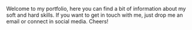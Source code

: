 Welcome to my portfolio, here you can find a bit of information about my soft and hard skills.
If you want to get in touch with me, just drop me an email or connect in social media.
Cheers!